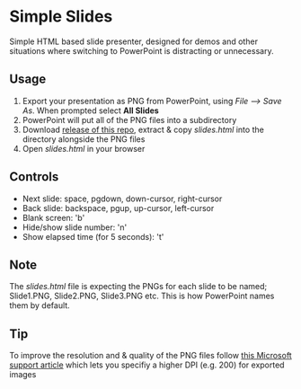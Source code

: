 # Simple Slides
Simple HTML based slide presenter, designed for demos and other situations where switching to PowerPoint is distracting or unnecessary.

## Usage
1) Export your presentation as PNG from PowerPoint, using *File --> Save As*. When prompted select **All Slides**
2) PowerPoint will put all of the PNG files into a subdirectory 
3) Download [release of this repo](https://github.com/benc-uk/simple-slides/releases), extract & copy *slides.html* into the directory alongside the PNG files
4) Open *slides.html* in your browser

## Controls
- Next slide: space, pgdown, down-cursor, right-cursor
- Back slide: backspace, pgup, up-cursor, left-cursor
- Blank screen: 'b'
- Hide/show slide number: 'n'
- Show elapsed time (for 5 seconds): 't'
   
## Note
The *slides.html* file is expecting the PNGs for each slide to be named; Slide1.PNG, Slide2.PNG, Slide3.PNG etc. This is how PowerPoint names them by default.

## Tip
To improve the resolution and & quality of the PNG files follow [this Microsoft support article](https://support.microsoft.com/en-us/help/827745/how-to-change-the-export-resolution-of-a-powerpoint-slide) which lets you specifiy a higher DPI (e.g. 200) for exported images
